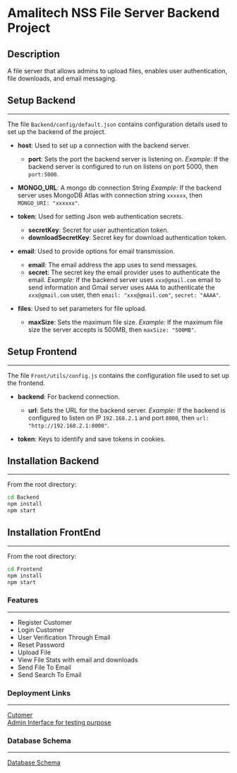 # Amalitech NSS File Server Backend Project

## Description
A file server that allows admins to upload files, enables user authentication, file downloads, and email messaging.

## Setup Backend
---
The file `Backend/config/default.json` contains configuration details used to set up the backend of the project.
- **host**: Used to set up a connection with the backend server.
  - **port**: Sets the port the backend server is listening on.
  *Example:* If the backend server is configured to run on listens on port 5000, then `port:5000`.

- **MONGO_URL**: A mongo db connection String
  *Example:* If the backend server uses MongoDB Atlas with connection string `xxxxxx`, then `MONGO_URI: "xxxxxx"`.

- **token**: Used for setting Json web authentication secrets.
  - **secretKey**: Secret for user authentication token.
  - **downloadSecretKey**: Secret key for download authentication token.

- **email**: Used to provide options for email transmission.
  - **email**: The email address the app uses to send messages.
  - **secret**: The secret key the email provider uses to authenticate the email.
  *Example:* If the backend server uses `xxx@gmail.com` email to send information and Gmail server uses `AAAA` to authenticate the `xxx@gmail.com` user, then `email: "xxx@gmail.com"`, `secret: "AAAA"`.

- **files**: Used to set parameters for file upload.
  - **maxSize**: Sets the maximum file size.
  *Example:* If the maximum file size the server accepts is 500MB, then `maxSize: "500MB"`.

## Setup Frontend
---
The file `Front/utils/config.js` contains the configuration file used to set up the frontend.
- **backend**: For backend connection.
  - **url**: Sets the URL for the backend server.
  *Example:* If the backend is configured to listen on IP `192.168.2.1` and port `8000`, then `url: "http://192.168.2.1:8000"`.

- **token**: Keys to identify and save tokens in cookies.

## Installation Backend
---
From the root directory:
```bash
cd Backend
npm install
npm start
```
## Installation FrontEnd
---
From the root directory:
```bash
cd Frontend
npm install
npm start
```
<h3>Features</h3>
<hr>
<ul>
<li>Register Customer </li>
<li>Login Customer </li>
<li>User Verification Through Email</li>
<li>Reset Password</li>
<li>Upload File</li>
<li>View File Stats with email and downloads</li>
<li>Send File To Email</li>
<li>Send Search To Email</li>
</ul>
<h3>Deployment Links </h3>
<hr>
 <a href="https://frontend-8z9dn8c5h-kingsley-botchways-projects.vercel.app" target="_blank ">Cutomer</a> <br> 
<a href="https://frontend-8z9dn8c5h-kingsley-botchways-projects.vercel.app/admin/register" target="_blank">Admin Interface for testing purpose</a>

<h3>Database Schema</h3>
<hr>
<a href="https://drive.google.com/file/d/1E7zyzd_CP0tadYXEXTv5DbvmjrTbzYBv/view?usp=sharing" target="_blank">Database Schema </a>